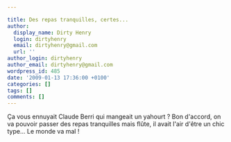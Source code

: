 ```yaml
---

title: Des repas tranquilles, certes...
author:
  display_name: Dirty Henry
  login: dirtyhenry
  email: dirtyhenry@gmail.com
  url: ''
author_login: dirtyhenry
author_email: dirtyhenry@gmail.com
wordpress_id: 485
date: '2009-01-13 17:36:00 +0100'
categories: []
tags: []
comments: []
---
```

Ça vous ennuyait Claude Berri qui mangeait un yahourt ? Bon d'accord, on va pouvoir passer des repas tranquilles mais flûte, il avait l'air d'être un chic type... Le monde va mal !
